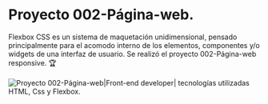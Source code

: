 # Proyecto 002-Página-web.
Flexbox CSS es un sistema de maquetación unidimensional, pensado principalmente para el acomodo interno de los elementos, componentes y/o widgets de una interfaz de usuario. Se realizó el proyecto 002-Página-web responsive.  🏆 <br><br>
<img src="img/work.png" alt="Proyecto 002-Página-web|Front-end developer| tecnologías utilizadas HTML, Css y Flexbox.">
